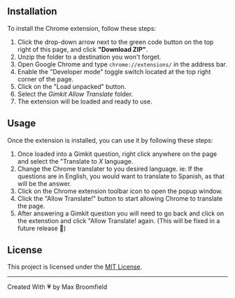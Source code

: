 ## Installation

To install the Chrome extension, follow these steps:

1. Click the drop-down arrow next to the green code button on the top right of this page, and click <b>"Download ZIP"</b>.
2. Unzip the folder to a destination you won't forget.
3. Open Google Chrome and type `chrome://extensions/` in the address bar.
4. Enable the "Developer mode" toggle switch located at the top right corner of the page.
5. Click on the "Load unpacked" button.
6. Select the <i>Gimkit Allow Translate</i> folder.
7. The extension will be loaded and ready to use.

## Usage

Once the extension is installed, you can use it by following these steps:

1. Once loaded into a Gimkit question, right click anywhere on the page and select the "Translate to <i>X</i> language.
2. Change the Chrome translater to you desired language. ie: If the questions are in English, you would want to translate to Spanish, as that will be the answer.
3. Click on the Chrome extension toolbar icon to open the popup window.
4. Click the "Allow Translate!" button to start allowing Chrome to translate the page.
5. After answering a Gimkit question you will need to go back and click on the extenstion and click "Allow Translate! again. (This will be fixed in a future release &#129310;)

## License

This project is licensed under the [MIT License](LICENSE).

---

Created With &#128151; by Max Broomfield
